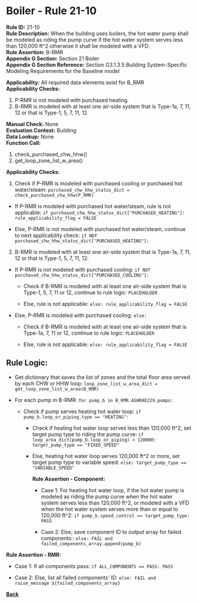 
# Boiler - Rule 21-10  

**Rule ID:** 21-10  
**Rule Description:** When the building uses boilers, the hot water pump shall be modeled as riding the pump curve if the hot water system serves less than 120,000 ft^2 otherwise it shall be modeled with a VFD.  
**Rule Assertion:** B-RMR  
**Appendix G Section:** Section 21 Boiler  
**Appendix G Section Reference:** Section G3.1.3.5 Building System-Specific Modeling Requirements for the Baseline model  

**Applicability:** All required data elements exist for B_RMR  
**Applicability Checks:**  

1. P-RMR is not modeled with purchased heating.
2. B-RMR is modeled with at least one air-side system that is Type-1a, 7, 11, 12 or that is Type-1, 5, 7, 11, 12.

**Manual Check:** None  
**Evaluation Context:** Building  
**Data Lookup:** None  
**Function Call:**  

1. check_purchased_chw_hhw()
2. get_loop_zone_list_w_area()

**Applicability Checks:**  

1. Check if P-RMR is modeled with purchased cooling or purchased hot water/steam: `purchased_chw_hhw_status_dict = check_purchased_chw_hhw(P_RMR)`

  - If P-RMR is modeled with purchased hot water/steam, rule is not applicable: `if purchased_chw_hhw_status_dict["PURCHASED_HEATING"]: rule_applicability_flag = FALSE`

  - Else, P-RMR is not modeled with purchased hot water/steam, continue to next applicability check: `if NOT purchased_chw_hhw_status_dict["PURCHASED_HEATING"]:`

2. B-RMR is modeled with at least one air-side system that is Type-1a, 7, 11, 12 or that is Type-1, 5, 7, 11, 12:

  - If P-RMR is not modeled with purchased cooling: `if NOT purchased_chw_hhw_status_dict["PURCHASED_COOLING"]:`

    - Check if B-RMR is modeled with at least one air-side system that is Type-1, 5, 7, 11 or 12, continue to rule logic: `PLACEHOLDER`

    - Else, rule is not applicable: `else: rule_applicability_flag = FALSE`

  - Else, P-RMR is modeled with purchased cooling: `else:`

    - Check if B-RMR is modeled with at least one air-side system that is Type-1a, 7, 11 or 12, continue to rule logic: `PLACEHOLDER`

    - Else, rule is not applicable: `else: rule_applicability_flag = FALSE`

## Rule Logic:  

- Get dictionary that saves the list of zones and the total floor area served by each CHW or HHW loop: `loop_zone_list_w_area_dict = get_loop_zone_list_w_area(B_RMR)`

- For each pump in B-RMR: `for pump_b in B_RMR.ASHRAE229.pumps:`

  - Check if pump serves heating hot water loop: `if pump_b.loop_or_piping.type == "HEATING":`

    - Check if heating hot water loop serves less than 120,000 ft^2, set target pump type to riding the pump curve: `if loop_area_dict(pump_b.loop_or_piping) < 120000: target_pump_type == "FIXED_SPEED"`

    - Else, heating hot water loop serves 120,000 ft^2 or more, set target pump type to variable speed: `else: target_pump_type == "VARIABLE_SPEED"`

      **Rule Assertion - Component:**

      - Case 1: For heating hot water loop, if the hot water pump is modeled as riding the pump curve when the hot water system serves less than 120,000 ft^2, or modeled with a VFD when the hot water system serves more than or equal to 120,000 ft^2: `if pump_b.speed_control == target_pump_type: PASS`

      - Case 2: Else, save component ID to output array for failed components:: `else: FAIL and failed_components_array.append(pump_b)`

**Rule Assertion - RMR:**

- Case 1: If all components pass: `if ALL_COMPONENTS == PASS: PASS`

- Case 2: Else, list all failed components' ID: `else: FAIL and raise_message ${failed_components_array}`

**[Back](../_toc.md)**
